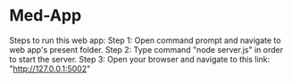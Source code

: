 # Med-App
Steps to run this web app:
Step 1: Open command prompt and navigate to web app's present folder.
Step 2: Type command "node server.js" in order to start the server.
Step 3: Open your browser and navigate to this link: "http://127.0.0.1:5002"
